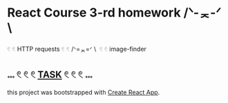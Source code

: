 # React Course 3-rd homework /ᐠ-ᆽ-ᐟ \

𓏲 𓏲 HTTP requests 𓏲 𓏲 /ᐠ=ᆽ=ᐟ \  𓏲 𓏲 image-finder

## 𓏧 𓏲 𓏲 𓏲 [TASK](https://github.com/goitacademy/react-homework/tree/master/homework-03/image-finder) 𓏲 𓏲 𓏲 𓏧

this project was bootstrapped with [Create React App](https://github.com/facebook/create-react-app).
